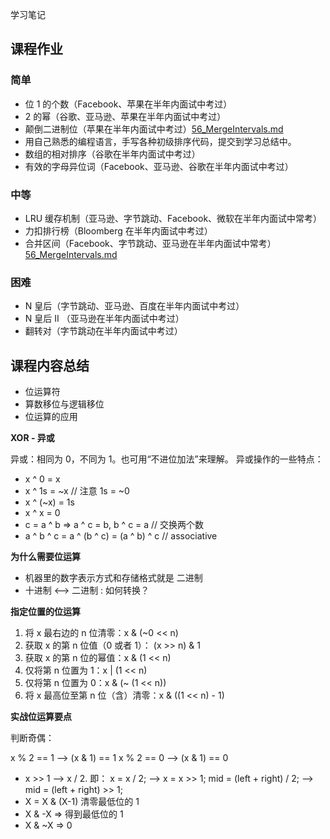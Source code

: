 学习笔记

## 课程作业 

### 简单

- 位 1 的个数（Facebook、苹果在半年内面试中考过）
- 2 的幂（谷歌、亚马逊、苹果在半年内面试中考过）
- 颠倒二进制位（苹果在半年内面试中考过）[56_MergeIntervals.md](https://github.com/shenlu89/algorithm012/blob/master/Week_08/56_MergeIntervals.md)
- 用自己熟悉的编程语言，手写各种初级排序代码，提交到学习总结中。
- 数组的相对排序（谷歌在半年内面试中考过）
- 有效的字母异位词（Facebook、亚马逊、谷歌在半年内面试中考过）

### 中等

- LRU 缓存机制（亚马逊、字节跳动、Facebook、微软在半年内面试中常考）
- 力扣排行榜（Bloomberg 在半年内面试中考过）
- 合并区间（Facebook、字节跳动、亚马逊在半年内面试中常考）[56_MergeIntervals.md](https://github.com/shenlu89/algorithm012/blob/master/Week_08/56_MergeIntervals.md)

### 困难

- N 皇后（字节跳动、亚马逊、百度在半年内面试中考过）
- N 皇后 II （亚马逊在半年内面试中考过）
- 翻转对（字节跳动在半年内面试中考过）

## 课程内容总结

- 位运算符
- 算数移位与逻辑移位
- 位运算的应用

**XOR - 异或**

异或：相同为 0，不同为 1。也可用“不进位加法”来理解。
异或操作的一些特点：

- x ^ 0 = x
- x ^ 1s = ~x // 注意 1s = ~0
- x ^ (~x) = 1s
- x ^ x = 0
- c = a ^ b => a ^ c = b, b ^ c = a // 交换两个数
- a ^ b ^ c = a ^ (b ^ c) = (a ^ b) ^ c // associative 

**为什么需要位运算**

- 机器里的数字表示方式和存储格式就是 二进制
- 十进制 <—> 二进制 : 如何转换？

**指定位置的位运算**

1. 将 x 最右边的 n 位清零：x & (~0 << n)
2. 获取 x 的第 n 位值（0 或者 1）： (x >> n) & 1
3. 获取 x 的第 n 位的幂值：x & (1 << n)
4. 仅将第 n 位置为 1：x | (1 << n)
5. 仅将第 n 位置为 0：x & (~ (1 << n))
6. 将 x 最高位至第 n 位（含）清零：x & ((1 << n) - 1)

**实战位运算要点**

判断奇偶：

x % 2 == 1 —> (x & 1) == 1
x % 2 == 0 —> (x & 1) == 0
- x >> 1 —> x / 2.
即： x = x / 2; —> x = x >> 1;
mid = (left + right) / 2; —> mid = (left + right) >> 1;
- X = X & (X-1) 清零最低位的 1
- X & -X => 得到最低位的 1
- X & ~X => 0


